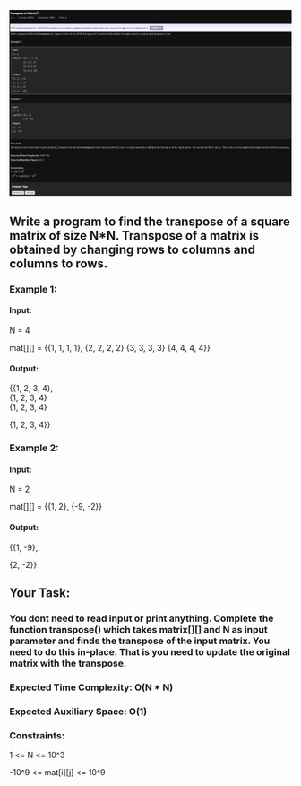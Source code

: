![Alt text](day10.png)

## Write a program to find the transpose of a square matrix of size N*N. Transpose of a matrix is obtained by changing rows to columns and columns to rows.

### Example 1:

#### Input:
N = 4

mat[][] = {{1, 1, 1, 1},
           {2, 2, 2, 2}
           {3, 3, 3, 3}
           {4, 4, 4, 4}}
#### Output: 
{{1, 2, 3, 4},  
 {1, 2, 3, 4}  
 {1, 2, 3, 4}
 
 {1, 2, 3, 4}} 

### Example 2:

#### Input:
N = 2

mat[][] = {{1, 2},
           {-9, -2}}

#### Output:
{{1, -9}, 

 {2, -2}}

## Your Task:
### You dont need to read input or print anything. Complete the function transpose() which takes matrix[][] and N as input parameter and finds the transpose of the input matrix. You need to do this in-place. That is you need to update the original matrix with the transpose. 

### Expected Time Complexity: O(N * N)
### Expected Auxiliary Space: O(1)

### Constraints:
1 <= N <= 10^3

-10^9 <= mat[i][j] <= 10^9
